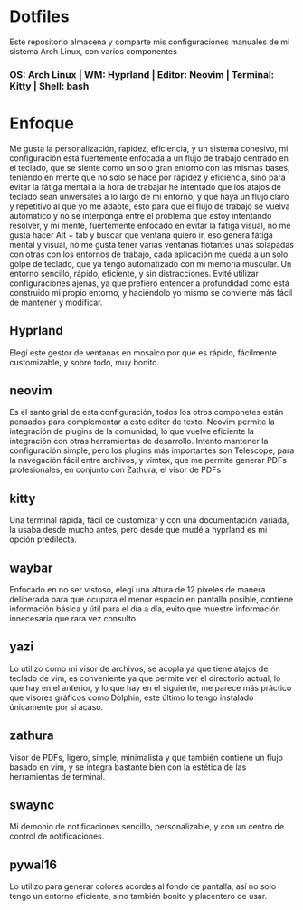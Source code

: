 # Dotfiles
Este repositorio almacena y comparte mis configuraciones manuales de mi sistema Arch Linux, con varios componentes
### OS: Arch Linux | WM: Hyprland | Editor: Neovim | Terminal: Kitty | Shell: bash

# Enfoque
Me gusta la personalización, rapidez, eficiencia, y un sistema cohesivo, mi configuración está fuertemente enfocada
a un flujo de trabajo centrado en el teclado, que se siente como un solo gran entorno con las mismas bases, teniendo en
mente que no solo se hace por rápidez y eficiencia, sino para evitar la fátiga mental a la hora de trabajar
he intentado que los atajos de teclado sean universales a lo largo de mi entorno, y que haya un flujo claro y repetitivo
al que yo me adapte, esto para que el flujo de trabajo se vuelva autómatico y no se interponga entre el problema que estoy
intentando resolver, y mi mente, fuertemente enfocado en evitar la fátiga visual, no me gusta hacer Alt + tab y buscar que
ventana quiero ir, eso genera fátiga mental y visual, no me gusta tener varias ventanas flotantes unas solapadas con otras
con los entornos de trabajo, cada aplicación me queda a un solo golpe de teclado, que ya tengo automatizado con mi memoria 
muscular. Un entorno sencillo, rápido, eficiente, y sin distracciones. Evité utilizar configuraciones ajenas, ya que prefiero 
entender a profundidad como está construido mi propio entorno, y haciéndolo yo mismo se convierte más fácil de mantener y modificar.


## Hyprland
Elegí este gestor de ventanas en mosaico por que es rápido, fácilmente customizable, y sobre todo, muy bonito.

## neovim
Es el santo grial de esta configuración, todos los otros componetes están pensados para complementar a este editor de texto.
Neovim permite la integración de plugins de la comunidad, lo que vuelve eficiente la integración con otras herramientas de desarrollo. Intento mantener la configuración simple, pero los plugins más importantes son Telescope, para la navegación fácil entre archivos, y vimtex, que me permite generar PDFs profesionales, en conjunto con Zathura, el visor de PDFs

## kitty
Una terminal rápida, fácil de customizar y con una documentación variada, la usaba desde mucho antes, pero desde que mudé a hyprland
es mi opción predilecta.

## waybar
Enfocado en no ser vistoso, elegí una altura de 12 píxeles de manera deliberada para que ocupara el menor espacio en pantalla posible, contiene información básica y útil para el día a día, evito que muestre información innecesaria que rara vez consulto.

## yazi
Lo utilizo como mi visor de archivos, se acopla ya que tiene atajos de teclado de vim, es conveniente ya que permite ver el directorio actual, lo que hay en el anterior, y lo que hay en el siguiente, me parece más práctico que visores gráficos como Dolphin, este último lo tengo instalado únicamente por sí acaso.

## zathura
Visor de PDFs, ligero, simple, minimalista y que también contiene un flujo basado en vim, y se integra bastante bien con la estética de las herramientas de terminal.

## swaync
Mi demonio de notificaciones sencillo, personalizable, y con un centro de control de notificaciones.

## pywal16
Lo utilizo para generar colores acordes al fondo de pantalla, así no solo tengo un entorno eficiente, sino también bonito y placentero de usar.
